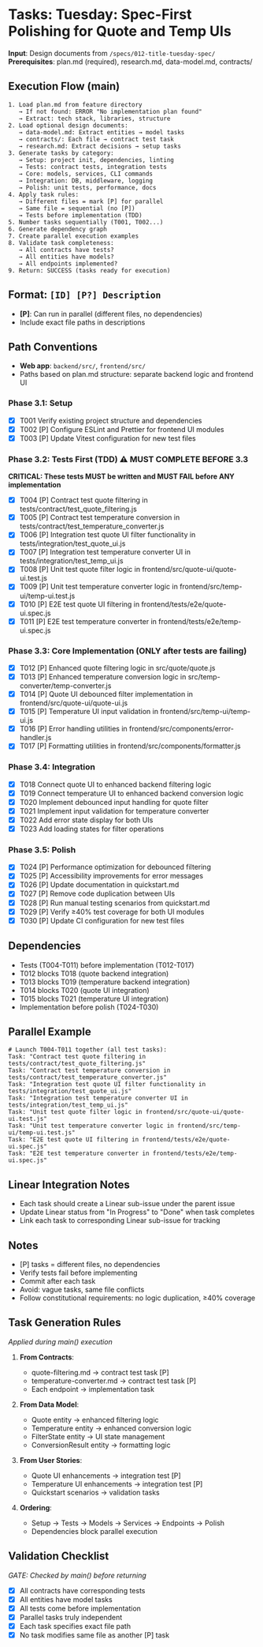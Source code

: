 # Tasks: Tuesday: Spec-First Polishing for Quote and Temp UIs

**Input**: Design documents from `/specs/012-title-tuesday-spec/`
**Prerequisites**: plan.md (required), research.md, data-model.md, contracts/

## Execution Flow (main)
```
1. Load plan.md from feature directory
   → If not found: ERROR "No implementation plan found"
   → Extract: tech stack, libraries, structure
2. Load optional design documents:
   → data-model.md: Extract entities → model tasks
   → contracts/: Each file → contract test task
   → research.md: Extract decisions → setup tasks
3. Generate tasks by category:
   → Setup: project init, dependencies, linting
   → Tests: contract tests, integration tests
   → Core: models, services, CLI commands
   → Integration: DB, middleware, logging
   → Polish: unit tests, performance, docs
4. Apply task rules:
   → Different files = mark [P] for parallel
   → Same file = sequential (no [P])
   → Tests before implementation (TDD)
5. Number tasks sequentially (T001, T002...)
6. Generate dependency graph
7. Create parallel execution examples
8. Validate task completeness:
   → All contracts have tests?
   → All entities have models?
   → All endpoints implemented?
9. Return: SUCCESS (tasks ready for execution)
```

## Format: `[ID] [P?] Description`
- **[P]**: Can run in parallel (different files, no dependencies)
- Include exact file paths in descriptions

## Path Conventions
- **Web app**: `backend/src/`, `frontend/src/`
- Paths based on plan.md structure: separate backend logic and frontend UI

### Phase 3.1: Setup
- [x] T001 Verify existing project structure and dependencies
- [x] T002 [P] Configure ESLint and Prettier for frontend UI modules
- [x] T003 [P] Update Vitest configuration for new test files

### Phase 3.2: Tests First (TDD) ⚠️ MUST COMPLETE BEFORE 3.3
**CRITICAL: These tests MUST be written and MUST FAIL before ANY implementation**
- [x] T004 [P] Contract test quote filtering in tests/contract/test_quote_filtering.js
- [x] T005 [P] Contract test temperature conversion in tests/contract/test_temperature_converter.js
- [x] T006 [P] Integration test quote UI filter functionality in tests/integration/test_quote_ui.js
- [x] T007 [P] Integration test temperature converter UI in tests/integration/test_temp_ui.js
- [x] T008 [P] Unit test quote filter logic in frontend/src/quote-ui/quote-ui.test.js
- [x] T009 [P] Unit test temperature converter logic in frontend/src/temp-ui/temp-ui.test.js
- [x] T010 [P] E2E test quote UI filtering in frontend/tests/e2e/quote-ui.spec.js
- [x] T011 [P] E2E test temperature converter in frontend/tests/e2e/temp-ui.spec.js

### Phase 3.3: Core Implementation (ONLY after tests are failing)
- [x] T012 [P] Enhanced quote filtering logic in src/quote/quote.js
- [x] T013 [P] Enhanced temperature conversion logic in src/temp-converter/temp-converter.js
- [x] T014 [P] Quote UI debounced filter implementation in frontend/src/quote-ui/quote-ui.js
- [x] T015 [P] Temperature UI input validation in frontend/src/temp-ui/temp-ui.js
- [x] T016 [P] Error handling utilities in frontend/src/components/error-handler.js
- [x] T017 [P] Formatting utilities in frontend/src/components/formatter.js

### Phase 3.4: Integration
- [x] T018 Connect quote UI to enhanced backend filtering logic
- [x] T019 Connect temperature UI to enhanced backend conversion logic
- [x] T020 Implement debounced input handling for quote filter
- [x] T021 Implement input validation for temperature converter
- [x] T022 Add error state display for both UIs
- [x] T023 Add loading states for filter operations

### Phase 3.5: Polish
- [x] T024 [P] Performance optimization for debounced filtering
- [x] T025 [P] Accessibility improvements for error messages
- [x] T026 [P] Update documentation in quickstart.md
- [x] T027 [P] Remove code duplication between UIs
- [x] T028 [P] Run manual testing scenarios from quickstart.md
- [x] T029 [P] Verify ≥40% test coverage for both UI modules
- [x] T030 [P] Update CI configuration for new test files

## Dependencies
- Tests (T004-T011) before implementation (T012-T017)
- T012 blocks T018 (quote backend integration)
- T013 blocks T019 (temperature backend integration)
- T014 blocks T020 (quote UI integration)
- T015 blocks T021 (temperature UI integration)
- Implementation before polish (T024-T030)

## Parallel Example
```
# Launch T004-T011 together (all test tasks):
Task: "Contract test quote filtering in tests/contract/test_quote_filtering.js"
Task: "Contract test temperature conversion in tests/contract/test_temperature_converter.js"
Task: "Integration test quote UI filter functionality in tests/integration/test_quote_ui.js"
Task: "Integration test temperature converter UI in tests/integration/test_temp_ui.js"
Task: "Unit test quote filter logic in frontend/src/quote-ui/quote-ui.test.js"
Task: "Unit test temperature converter logic in frontend/src/temp-ui/temp-ui.test.js"
Task: "E2E test quote UI filtering in frontend/tests/e2e/quote-ui.spec.js"
Task: "E2E test temperature converter in frontend/tests/e2e/temp-ui.spec.js"
```

## Linear Integration Notes
- Each task should create a Linear sub-issue under the parent issue
- Update Linear status from "In Progress" to "Done" when task completes
- Link each task to corresponding Linear sub-issue for tracking

## Notes
- [P] tasks = different files, no dependencies
- Verify tests fail before implementing
- Commit after each task
- Avoid: vague tasks, same file conflicts
- Follow constitutional requirements: no logic duplication, ≥40% coverage

## Task Generation Rules
*Applied during main() execution*

1. **From Contracts**:
   - quote-filtering.md → contract test task [P]
   - temperature-converter.md → contract test task [P]
   - Each endpoint → implementation task
   
2. **From Data Model**:
   - Quote entity → enhanced filtering logic
   - Temperature entity → enhanced conversion logic
   - FilterState entity → UI state management
   - ConversionResult entity → formatting logic
   
3. **From User Stories**:
   - Quote UI enhancements → integration test [P]
   - Temperature UI enhancements → integration test [P]
   - Quickstart scenarios → validation tasks

4. **Ordering**:
   - Setup → Tests → Models → Services → Endpoints → Polish
   - Dependencies block parallel execution

## Validation Checklist
*GATE: Checked by main() before returning*

- [x] All contracts have corresponding tests
- [x] All entities have model tasks
- [x] All tests come before implementation
- [x] Parallel tasks truly independent
- [x] Each task specifies exact file path
- [x] No task modifies same file as another [P] task
